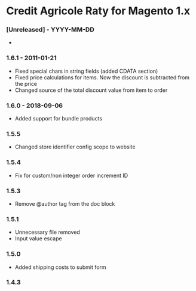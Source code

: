 # Credit Agricole Raty for Magento 1.x

### [Unreleased] - YYYY-MM-DD
*

### 1.6.1 - 2011-01-21
* Fixed special chars in string fields (added CDATA section)
* Fixed price calculations for items. Now the discount is subtracted from the price
* Changed source of the total discount value from item to order
  
### 1.6.0 - 2018-09-06
* Added support for bundle products

### 1.5.5
* Changed store identifier config scope to website

### 1.5.4
* Fix for custom/non integer order increment ID

### 1.5.3
* Remove @author tag from the doc block

### 1.5.1
* Unnecessary file removed
* Input value escape

### 1.5.0
* Added shipping costs to submit form

### 1.4.3
